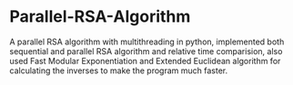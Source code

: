 # Parallel-RSA-Algorithm

A parallel RSA algorithm with multithreading in python, implemented both sequential and parallel RSA algorithm and relative time comparision, also used Fast Modular Exponentiation and Extended Euclidean algorithm for calculating the inverses to make the program much faster.
